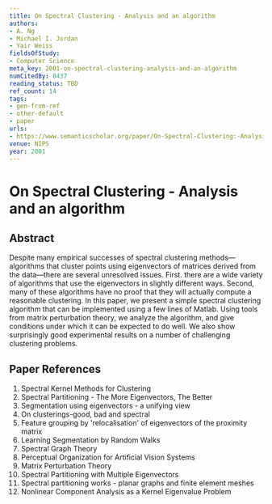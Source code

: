 ```yaml
---
title: On Spectral Clustering - Analysis and an algorithm
authors:
- A. Ng
- Michael I. Jordan
- Yair Weiss
fieldsOfStudy:
- Computer Science
meta_key: 2001-on-spectral-clustering-analysis-and-an-algorithm
numCitedBy: 8437
reading_status: TBD
ref_count: 14
tags:
- gen-from-ref
- other-default
- paper
urls:
- https://www.semanticscholar.org/paper/On-Spectral-Clustering:-Analysis-and-an-algorithm-Ng-Jordan/c02dfd94b11933093c797c362e2f8f6a3b9b8012?sort=total-citations
venue: NIPS
year: 2001
---
```


# On Spectral Clustering - Analysis and an algorithm

## Abstract

Despite many empirical successes of spectral clustering methods— algorithms that cluster points using eigenvectors of matrices derived from the data—there are several unresolved issues. First. there are a wide variety of algorithms that use the eigenvectors in slightly different ways. Second, many of these algorithms have no proof that they will actually compute a reasonable clustering. In this paper, we present a simple spectral clustering algorithm that can be implemented using a few lines of Matlab. Using tools from matrix perturbation theory, we analyze the algorithm, and give conditions under which it can be expected to do well. We also show surprisingly good experimental results on a number of challenging clustering problems.

## Paper References

1. Spectral Kernel Methods for Clustering
2. Spectral Partitioning - The More Eigenvectors, The Better
3. Segmentation using eigenvectors - a unifying view
4. On clusterings-good, bad and spectral
5. Feature grouping by 'relocalisation' of eigenvectors of the proximity matrix
6. Learning Segmentation by Random Walks
7. Spectral Graph Theory
8. Perceptual Organization for Artificial Vision Systems
9. Matrix Perturbation Theory
10. Spectral Partitioning with Multiple Eigenvectors
11. Spectral partitioning works - planar graphs and finite element meshes
12. Nonlinear Component Analysis as a Kernel Eigenvalue Problem
